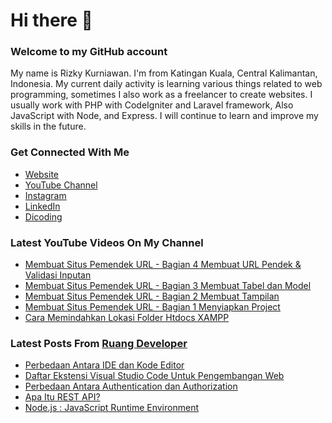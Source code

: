 # Hi there 👋
### Welcome to my GitHub account
My name is Rizky Kurniawan. I'm from Katingan Kuala, Central Kalimantan, Indonesia. My current daily activity is learning various things related to web programming, sometimes I also work as a freelancer to create websites. I usually work with PHP with CodeIgniter and Laravel framework, Also JavaScript with Node, and Express. I will continue to learn and improve my skills in the future.

### Get Connected With Me
- [Website](https://www.rizkykurniawan.id)
- [YouTube Channel](https://www.youtube.com/kykurniawan)
- [Instagram](https://instagram.com/_sweet.scar)
- [LinkedIn](https://www.linkedin.com/in/kykurniawan/)
- [Dicoding](https://www.dicoding.com/users/rizkykurniawan)

### Latest YouTube Videos On My Channel
<!-- VIDEO-LIST:START -->
- [Membuat Situs Pemendek URL - Bagian 4 Membuat URL Pendek &amp; Validasi Inputan](https://www.youtube.com/watch?v=zmLwSpuMzKY)
- [Membuat Situs Pemendek URL - Bagian 3 Membuat Tabel dan Model](https://www.youtube.com/watch?v=YPmMm17XQDc)
- [Membuat Situs Pemendek URL - Bagian 2 Membuat Tampilan](https://www.youtube.com/watch?v=fW2CVksow9k)
- [Membuat Situs Pemendek URL - Bagian 1 Menyiapkan Project](https://www.youtube.com/watch?v=_hPZWM6oaNA)
- [Cara Memindahkan Lokasi Folder Htdocs XAMPP](https://www.youtube.com/watch?v=0xbSckIH1cY)
<!-- VIDEO-LIST:END -->

### Latest Posts From [Ruang Developer](https://www.ruangdeveloper.com)
<!-- BLOG-POST-LIST:START -->
- [Perbedaan Antara IDE dan Kode Editor](https://www.ruangdeveloper.com/perbedaan-antara-ide-dan-kode-editor/)
- [Daftar Ekstensi Visual Studio Code Untuk Pengembangan Web](https://www.ruangdeveloper.com/daftar-ekstensi-visual-studio-code-untuk-pengembangan-web/)
- [Perbedaan Antara Authentication dan Authorization](https://www.ruangdeveloper.com/perbedaan-antara-authentication-dan-authorization/)
- [Apa Itu REST API?](https://www.ruangdeveloper.com/apa-itu-rest-api/)
- [Node.js : JavaScript Runtime Environment](https://www.ruangdeveloper.com/node-js-javascript-runtime-environment/)
<!-- BLOG-POST-LIST:END -->
